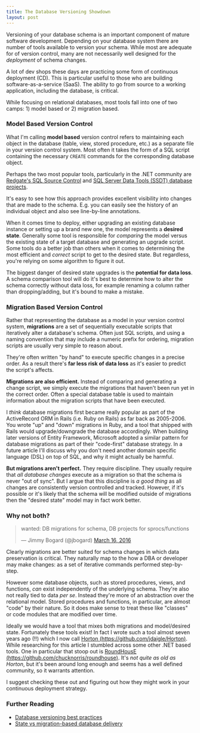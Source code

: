 ```yaml
---
title: The Database Versioning Showdown
layout: post
---
```


Versioning of your database schema is an important component of mature software development. Depending on your database system there are number of tools available to version your schema. While most are adequate for of version control, many are not necessarily well designed for the *deployment* of schema changes.

A lot of dev shops these days are practicing some form of continuous deployment (CD). This is particular useful to those who are building software-as-a-service (SaaS). The ability to go from source to a working application, including the database, is critical. 

While focusing on relational databases, most tools fall into one of two camps: 1) model based or 2) migration based.

### Model Based Version Control

What I'm calling **model based** version control refers to maintaining each object in the database (table, view, stored procedure, etc.) as a separate file in your version control system. Most often it takes the form of a SQL script containing the necessary `CREATE` commands for the corresponding database object.

Perhaps the two most popular tools, particularly in the .NET community are [Redgate's SQL Source Control](http:/www.red-gate.com/products/sql-development/sql-source-control/) and [SQL Server Data Tools (SSDT) database projects](https://msdn.microsoft.com/en-us/library/hh272702(v=vs.103).aspx).

It's easy to see how this approach provides excellent visibility into changes that are made to the schema. E.g. you can easily see the history of an individual object and also see line-by-line annotations.

When it comes time to deploy, either upgrading an existing database instance or setting up a brand new one, the model represents a **desired state**. Generally some tool is responsible for *comparing* the model versus the existing state of a target database and generating an upgrade script. Some tools do a better job than others when it comes to determining the most efficient and *correct* script to get to the desired state. But regardless, you're relying on some algorithm to figure it out.

The biggest danger of desired state upgrades is the **potential for data loss**. A schema comparison tool will do it's best to determine how to alter the schema correctly without data loss, for example renaming a column rather than dropping/adding, but it's bound to make a mistake.

### Migration Based Version Control

Rather that representing the database as a model in your version control system, **migrations** are a set of sequentially executable scripts that iteratively alter a database's schema. Often just SQL scripts, and using a naming convention that may include a numeric prefix for ordering, migration scripts are usually very simple to reason about.

They're often written "by hand" to execute specific changes in a precise order. As a result there's **far less risk of data loss** as it's easier to predict the script's affects.

**Migrations are also efficient.** Instead of comparing and generating a change script, we simply execute the migrations that haven't been run yet in the correct order. Often a special database table is used to maintain information about the migration scripts that have been executed.

I *think* database migrations first became really popular as part of the ActiveRecord ORM in Rails (i.e. Ruby on Rails) as far back as 2005-2006. You wrote "up" and "down" migrations in Ruby, and a tool that shipped with Rails would upgrade/downgrade the database accordingly. When building later versions of Entity Framework, Microsoft adopted a similar pattern for database migrations as part of their "code-first" database strategy. In a future article I'll discuss why you don't need another domain specific language (DSL) on top of SQL, and why it might actually be harmful.

**But migrations aren't perfect.** They require discipline. They usually require that *all database changes* execute as a migration so that the schema is never "out of sync". But I argue that this discipline is *a good thing* as all changes are consistently version controlled and tracked. However, if it's possible or it's likely that the schema will be modified outside of migrations then the "desired state" model may in fact work better. 

### Why not both?

<blockquote class="twitter-tweet" data-lang="en"><p lang="en" dir="ltr">wanted: DB migrations for schema, DB projects for sprocs/functions</p>&mdash; Jimmy Bogard (@jbogard) <a href="https://twitter.com/jbogard/status/710188482279288832">March 16, 2016</a></blockquote>
<script async src="//platform.twitter.com/widgets.js" charset="utf-8"></script>

Clearly migrations are better suited for schema changes in which data preservation is critical. They naturally map to the how a DBA or developer may make changes: as a set of iterative commands performed step-by-step.

However some database objects, such as stored procedures, views, and functions, *can* exist independently of the underlying schema. They're also not really tied to data *per se*. Instead they're more of an abstraction over the relational model. Stored procedures and functions, in particular, are almost "code" by their nature. So it does make sense to treat these like "classes" or code modules that are modified over time.

Ideally we would have a tool that mixes both migrations and model/desired state. Fortunately these tools exist! In fact I wrote such a tool almost seven years ago (!!) which I now call [Horton (https://github.com/jdaigle/Horton)](https://github.com/jdaigle/Horton). While researching for this article I stumbled across some other .NET based tools. One in particular that stoop out is [RoundHousE (https://github.com/chucknorris/roundhouse)](https://github.com/chucknorris/roundhouse). It's *not quite as old as Horton*, but it's been around long enough and seems has a well defined community, so it warrants attention.

I suggest checking these out and figuring out how they might work in your continuous deployment strategy.

### Further Reading

* [Database versioning best practices](http://enterprisecraftsmanship.com/2015/08/10/database-versioning-best-practices/)
* [State vs migration-based database delivery](http://enterprisecraftsmanship.com/2015/08/18/state-vs-migration-driven-database-delivery/)